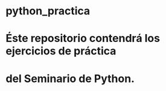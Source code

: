 # python_practica

# Éste repositorio contendrá los ejercicios de práctica
# del Seminario de Python.
